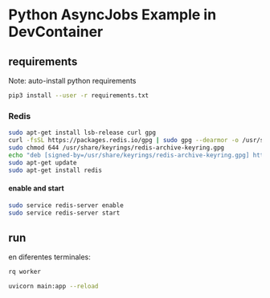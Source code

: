 # Python AsyncJobs Example in DevContainer

## requirements

Note: auto-install python requirements

```bash
pip3 install --user -r requirements.txt
```

### Redis

```bash
sudo apt-get install lsb-release curl gpg
curl -fsSL https://packages.redis.io/gpg | sudo gpg --dearmor -o /usr/share/keyrings/redis-archive-keyring.gpg
sudo chmod 644 /usr/share/keyrings/redis-archive-keyring.gpg
echo "deb [signed-by=/usr/share/keyrings/redis-archive-keyring.gpg] https://packages.redis.io/deb $(lsb_release -cs) main" | sudo tee /etc/apt/sources.list.d/redis.list
sudo apt-get update
sudo apt-get install redis
```

#### enable and start

```bash
sudo service redis-server enable
sudo service redis-server start
```

## run

en diferentes terminales:

```bash
rq worker
```

```bash
uvicorn main:app --reload
```
